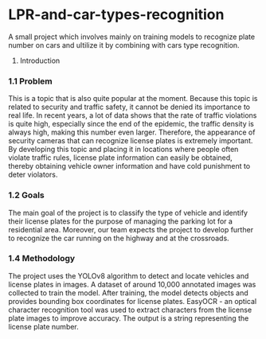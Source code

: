 # LPR-and-car-types-recognition
A small project which involves mainly on training models to recognize plate number on cars and ultilize it by combining with cars type recognition.
1. Introduction

### 1.1 Problem
This is a topic that is also quite popular at the moment. Because this topic is related to security and traffic safety, it cannot be denied its importance to real life. In recent years, a lot of data shows that the rate of traffic violations is quite high, especially since the end of the epidemic, the traffic density is always high, making this number even larger. Therefore, the appearance of security cameras that can recognize license plates is extremely important. By developing this topic and placing it in locations where people often violate traffic rules, license plate information can easily be obtained, thereby obtaining vehicle owner information and have cold punishment to deter violators.

### 1.2 Goals
The main goal of the project is to classify the type of vehicle and identify their license plates for the purpose of managing the parking lot for a residential area. Moreover, our team expects the project to develop further to recognize the car running on the highway and at the crossroads.

### 1.4 Methodology
The project uses the YOLOv8 algorithm to detect and locate vehicles and license plates in images. A dataset of around 10,000 annotated images was collected to train the model. After training, the model detects objects and provides bounding box coordinates for license plates. EasyOCR - an optical character recognition tool was used to extract characters from the license plate images to improve accuracy. The output is a string representing the license plate number. 


